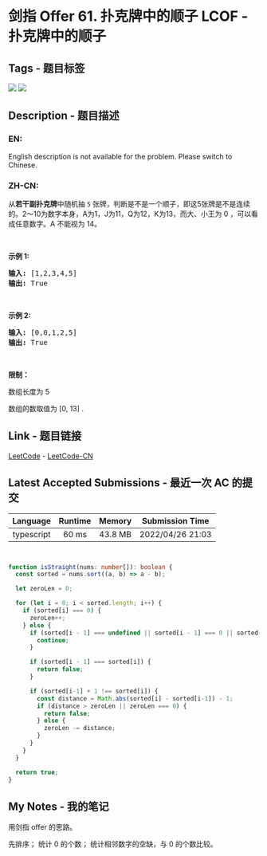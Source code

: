 
# 剑指 Offer 61. 扑克牌中的顺子  LCOF - 扑克牌中的顺子

## Tags - 题目标签

 <img src="https://img.shields.io/badge/Array-数组-blue.svg">   <img src="https://img.shields.io/badge/Sorting-排序-blue.svg">  


## Description - 题目描述

### EN:
English description is not available for the problem. Please switch to Chinese.

### ZH-CN:
<p>从<strong>若干副扑克牌</strong>中随机抽 <code>5</code> 张牌，判断是不是一个顺子，即这5张牌是不是连续的。2～10为数字本身，A为1，J为11，Q为12，K为13，而大、小王为 0 ，可以看成任意数字。A 不能视为 14。</p>

<p>&nbsp;</p>

<p><strong>示例&nbsp;1:</strong></p>

<pre>
<strong>输入:</strong> [1,2,3,4,5]
<strong>输出:</strong> True</pre>

<p>&nbsp;</p>

<p><strong>示例&nbsp;2:</strong></p>

<pre>
<strong>输入:</strong> [0,0,1,2,5]
<strong>输出:</strong> True</pre>

<p>&nbsp;</p>

<p><strong>限制：</strong></p>

<p>数组长度为 5&nbsp;</p>

<p>数组的数取值为 [0, 13] .</p>



## Link - 题目链接

[LeetCode](https://leetcode.com/problems/bu-ke-pai-zhong-de-shun-zi-lcof/description/)  -  [LeetCode-CN](https://leetcode-cn.com/problems/bu-ke-pai-zhong-de-shun-zi-lcof/description/)
## Latest Accepted Submissions - 最近一次 AC 的提交


| Language | Runtime | Memory | Submission Time |
|:---:|:---:|:---:|:---:|
| typescript  | 60 ms | 43.8 MB | 2022/04/26 21:03 |

```typescript


function isStraight(nums: number[]): boolean {
  const sorted = nums.sort((a, b) => a - b);

  let zeroLen = 0;

  for (let i = 0; i < sorted.length; i++) {
    if (sorted[i] === 0) {
      zeroLen++;
    } else {
      if (sorted[i - 1] === undefined || sorted[i - 1] === 0 || sorted[i-1] + 1 === sorted[i]) {
        continue;
      }

      if (sorted[i - 1] === sorted[i]) {
        return false;
      }

      if (sorted[i-1] + 1 !== sorted[i]) {
        const distance = Math.abs(sorted[i] - sorted[i-1]) - 1;
        if (distance > zeroLen || zeroLen === 0) {
          return false;
        } else {
          zeroLen -= distance;
        }
      }
    }
  }

  return true;
}

```
## My Notes - 我的笔记


用剑指 offer 的思路。

先排序；
统计 0 的个数；
统计相邻数字的空缺，与 0 的个数比较。

